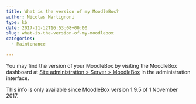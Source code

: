 ```yaml
---
title: What is the version of my MoodleBox?
author: Nicolas Martignoni
type: kb
date: 2017-11-12T16:53:08+00:00
slug: what-is-the-version-of-my-moodlebox
categories:
  - Maintenance

---
```

You may find the version of your MoodleBox by visiting the MoodleBox dashboard at [Site administration > Server > MoodleBox][1] in the administration interface.

This info is only available since MoodleBox version 1.9.5 of 1 November 2017.

 [1]: http://moodlebox.home/admin/tool/moodlebox/index.php
